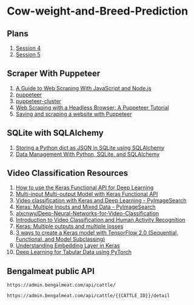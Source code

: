 # Cow-weight-and-Breed-Prediction
## Plans
1. [Session 4](https://github.com/bhuiyanmobasshir94/NUS-Artificial-Intelligence-Training/tree/main/Sessions/SESSION_4)
2. [Session 5](https://github.com/bhuiyanmobasshir94/NUS-Artificial-Intelligence-Training/tree/main/Sessions/SESSION_5)

## Scraper With Puppeteer 
1. [A Guide to Web Scraping With JavaScript and Node.js](https://hackernoon.com/a-guide-to-web-scraping-with-javascript-and-nodejs-i21l3te1)
2. [puppeteer](https://github.com/puppeteer/puppeteer)
3. [puppeteer-cluster](https://github.com/thomasdondorf/puppeteer-cluster)
4. [Web Scraping with a Headless Browser: A Puppeteer Tutorial](https://www.toptal.com/puppeteer/headless-browser-puppeteer-tutorial)
5. [Saving and scraping a website with Puppeteer](https://fettblog.eu/scraping-with-puppeteer/)

## SQLite with SQLAlchemy
1. [Storing a Python dict as JSON in SQLite using SQLAlchemy](https://blog.stigok.com/2020/09/06/sqlalchemy-sqlite-json-column-field.html)
2. [Data Management With Python, SQLite, and SQLAlchemy](https://realpython.com/python-sqlite-sqlalchemy/)

## Video Classification Resources
1. [How to use the Keras Functional API for Deep Learning](https://machinelearningmastery.com/keras-functional-api-deep-learning/)
2. [Multi-input Multi-output Model with Keras Functional API](https://stackoverflow.com/questions/66845924/multi-input-multi-output-model-with-keras-functional-api)
3. [Video classification with Keras and Deep Learning - PyImageSearch](https://www.pyimagesearch.com/2019/07/15/video-classification-with-keras-and-deep-learning/)
4. [Keras: Multiple Inputs and Mixed Data - PyImageSearch](https://www.pyimagesearch.com/2019/02/04/keras-multiple-inputs-and-mixed-data/)
5. [alxcnwy/Deep-Neural-Networks-for-Video-Classification](https://github.com/alxcnwy/Deep-Neural-Networks-for-Video-Classification)
6. [Introduction to Video Classification and Human Activity Recognition](https://learnopencv.com/introduction-to-video-classification-and-human-activity-recognition/)
7. [Keras: Multiple outputs and multiple losses](https://www.pyimagesearch.com/2018/06/04/keras-multiple-outputs-and-multiple-losses/)
8. [3 ways to create a Keras model with TensorFlow 2.0 (Sequential, Functional, and Model Subclassing)](https://www.pyimagesearch.com/2019/10/28/3-ways-to-create-a-keras-model-with-tensorflow-2-0-sequential-functional-and-model-subclassing/)
9. [Understanding Embedding Layer in Keras](https://medium.com/analytics-vidhya/understanding-embedding-layer-in-keras-bbe3ff1327ce)
10. [Deep Learning for Tabular Data using PyTorch](https://towardsdatascience.com/deep-learning-for-tabular-data-using-pytorch-1807f2858320)

## Bengalmeat public API
```
https://admin.bengalmeat.com/api/cattle/
```
```
https://admin.bengalmeat.com/api/cattle/{{CATTLE_ID}}/detail
```
